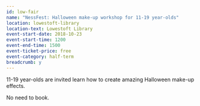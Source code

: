 ```yaml
---
id: low-fair
name: "NessFest: Halloween make-up workshop for 11-19 year-olds"
location: lowestoft-library
location-text: Lowestoft Library
event-start-date: 2018-10-23
event-start-time: 1200
event-end-time: 1500
event-ticket-price: free
event-category: half-term
breadcrumb: y
---
```


11-19 year-olds are invited learn how to create amazing Halloween make-up effects.

No need to book.
